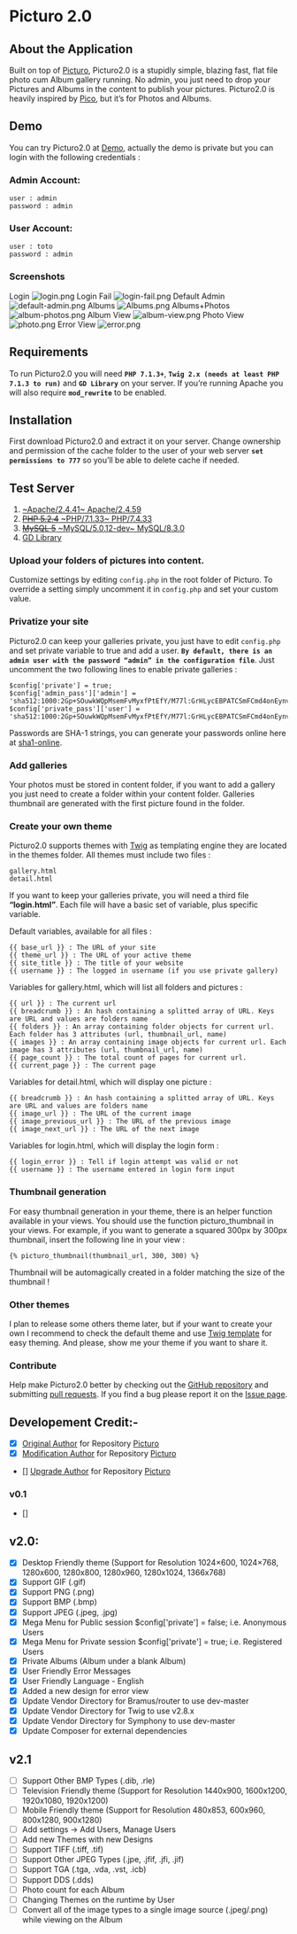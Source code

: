 Picturo 2.0
===========

## About the Application
Built on top of [Picturo](https://github.com/dineshkummarc/Picturo), Picturo2.0 is a stupidly simple, blazing fast, flat file photo cum Album gallery running. No admin, you just need to drop your Pictures and Albums in the content to publish your pictures. Picturo2.0 is heavily inspired by [Pico](https://github.com/gilbitron/Pico), but it’s for Photos and Albums.

## Demo
You can try Picturo2.0 at [Demo](http://picturomobile.infinityfreeapp.com/), actually the demo is private but you can login with the following credentials : <br/>
### Admin Account:
~~~
user : admin
password : admin
~~~

### User Account:
~~~
user : toto
password : admin
~~~

### Screenshots
Login
![login.png](https://github.com/dineshkummarc/picturo2.0/blob/main/screenshots/login.png)
Login Fail
![login-fail.png](https://github.com/dineshkummarc/picturo2.0/blob/main/screenshots/login-fail.png)
Default Admin
![default-admin.png](https://github.com/dineshkummarc/picturo2.0/blob/main/screenshots/default-admin.png)
Albums
![Albums.png](https://github.com/dineshkummarc/picturo2.0/blob/main/screenshots/Albums.png)
Albums+Photos
![album-photos.png](https://github.com/dineshkummarc/picturo2.0/blob/main/screenshots/album-photos.png)
Album View
![album-view.png](https://github.com/dineshkummarc/picturo2.0/blob/main/screenshots/album-view.png)
Photo View
![photo.png](https://github.com/dineshkummarc/picturo2.0/blob/main/screenshots/photo.png)
Error View
![error.png](https://github.com/dineshkummarc/picturo2.0/blob/main/screenshots/error.png)

## Requirements
To run Picturo2.0 you will need <b>``PHP 7.1.3+``</b>, <b>``Twig 2.x (needs at least PHP 7.1.3 to run)``</b> and <b>``GD Library``</b> on your server. If you’re running Apache you will also require <b>``mod_rewrite``</b> to be enabled.

## Installation
First download Picturo2.0 and extract it on your server. Change ownership and permission of the cache folder to the user of your web server <b>``set permissions to 777``</b> so you’ll be able to delete cache if needed.

## Test Server
1. [~Apache/2.4.41~ Apache/2.4.59](https://httpd.apache.org/download.cgi)
3. [~~PHP 5.2.4~~ ~PHP/7.1.33~ PHP/7.4.33](https://www.php.net/releases/7_4_33.php)
4. [~~MySQL 5~~ ~MySQL/5.0.12-dev~ MySQL/8.3.0](https://dev.mysql.com/downloads/mysql/)
5. [GD Library](https://www.php.net/manual/en/book.image.php)

### Upload your folders of pictures into content.
Customize settings by editing ``config.php`` in the root folder of Picturo. To override a setting simply uncomment it in ``config.php`` and set your custom value.

### Privatize your site
Picturo2.0 can keep your galleries private, you just have to edit ``config.php`` and set private variable to true and add a user. <b>``By default, there is an admin user with the password “admin” in the configuration file``</b>. Just uncomment the two following lines to enable private galleries : <br/>
~~~
$config['private'] = true;
$config['admin_pass']['admin'] = 'sha512:1000:2Gp+SOuwkWQpMsemFvMyxfPtEfY/M77l:GrHLycEBPATCSmFCmd4onEynvfSoNR3Q';
$config['private_pass']['user'] = 'sha512:1000:2Gp+SOuwkWQpMsemFvMyxfPtEfY/M77l:GrHLycEBPATCSmFCmd4onEynvfSoNR3Q';
~~~
Passwords are SHA-1 strings, you can generate your passwords online here at [sha1-online](http://www.sha1-online.com/).

### Add galleries
Your photos must be stored in content folder, if you want to add a gallery you just need to create a folder within your content folder. Galleries thumbnail are generated with the first picture found in the folder.

### Create your own theme
Picturo2.0 supports themes with [Twig](https://twig.symfony.com/) as templating engine they are located in the themes folder. All themes must include two files : <br/>
~~~
gallery.html
detail.html
~~~
If you want to keep your galleries private, you will need a third file <b>“login.html”</b>. Each file will have a basic set of variable, plus specific variable.

Default variables, available for all files : <br/>
~~~
{{ base_url }} : The URL of your site
{{ theme_url }} : The URL of your active theme
{{ site_title }} : The title of your website
{{ username }} : The logged in username (if you use private gallery)
~~~

Variables for gallery.html, which will list all folders and pictures : <br/>
~~~
{{ url }} : The current url
{{ breadcrumb }} : An hash containing a splitted array of URL. Keys are URL and values are folders name
{{ folders }} : An array containing folder objects for current url. Each folder has 3 attributes (url, thumbnail_url, name)
{{ images }} : An array containing image objects for current url. Each image has 3 attributes (url, thumbnail_url, name)
{{ page_count }} : The total count of pages for current url.
{{ current_page }} : The current page
~~~

Variables for detail.html, which will display one picture : <br/>
~~~
{{ breadcrumb }} : An hash containing a splitted array of URL. Keys are URL and values are folders name
{{ image_url }} : The URL of the current image
{{ image_previous_url }} : The URL of the previous image
{{ image_next_url }} : The URL of the next image
~~~

Variables for login.html, which will display the login form : <br/>
~~~
{{ login_error }} : Tell if login attempt was valid or not
{{ username }} : The username entered in login form input
~~~

### Thumbnail generation
For easy thumbnail generation in your theme, there is an helper function available in your views. You should use the function picturo_thumbnail in your views. For example, if you want to generate a squared 300px by 300px thumbnail, insert the following line in your view : <br/>
~~~
{% picturo_thumbnail(thumbnail_url, 300, 300) %}
~~~
Thumbnail will be automagically created in a folder matching the size of the thumbnail !

### Other themes
I plan to release some others theme later, but if your want to create your own I recommend to check the default theme and use [Twig template](https://twig.symfony.com/doc/3.x/templates.html#template-inheritance) for easy theming. And please, show me your theme if you want to share it.

### Contribute
Help make Picturo2.0 better by checking out the [GitHub repository](https://github.com/dineshkummarc/Picturo2.0) and submitting [pull requests](https://github.com/dineshkummarc/Picturo2.0/pulls). If you find a bug please report it on the [Issue page](https://github.com/dineshkummarc/Picturo2.0/issues).

## Developement Credit:-
- [x] [Original Author](https://github.com/jbleuzen) for Repository [Picturo](https://github.com/jbleuzen/Picturo)
- [x] [Modification Author](https://github.com/jerrywham) for Repository [Picturo](https://github.com/jerrywham/Picturo)
- [] [Upgrade Author](https://github.com/dineshkummarc/Picturo) for Repository [Picturo](https://github.com/dineshkummarc/Picturo)

### v0.1
 - [] 

## v2.0:
 - [x] Desktop Friendly theme (Support for Resolution 1024×600, 1024×768, 1280x600, 1280x800, 1280x960, 1280x1024, 1366x768)
 - [x] Support GIF (.gif)
 - [x] Support PNG (.png)
 - [x] Support BMP (.bmp)
 - [x] Support JPEG (.jpeg, .jpg)
 - [x] Mega Menu for Public session $config['private'] = false; i.e. Anonymous Users
 - [x] Mega Menu for Private session $config['private'] = true; i.e. Registered Users
 - [x] Private Albums (Album under a blank Album)
 - [x] User Friendly Error Messages
 - [x] User Friendly Language - English
 - [x] Added a new design for error view
 - [x] Update Vendor Directory for Bramus/router to use dev-master
 - [x] Update Vendor Directory for Twig to use v2.8.x
 - [x] Update Vendor Directory for Symphony to use dev-master
 - [x] Update Composer for external dependencies
 
## v2.1
 - [ ] Support Other BMP Types (.dib, .rle)
 - [ ] Television Friendly theme (Support for Resolution 1440x900, 1600x1200, 1920x1080, 1920x1200)
 - [ ] Mobile Friendly theme (Support for Resolution 480x853, 600x960, 800x1280, 900x1280)
 - [ ] Add settings -> Add Users, Manage Users
 - [ ] Add new Themes with new Designs
 - [ ] Support TIFF (.tiff, .tif)
 - [ ] Support Other JPEG Types (.jpe, .jfif, .jfi, .jif)
 - [ ] Support TGA (.tga, .vda, .vst, .icb)
 - [ ] Support DDS (.dds)
 - [ ] Photo count for each Album
 - [ ] Changing Themes on the runtime by User
 - [ ] Convert all of the image types to a single image source (.jpeg/.png) while viewing on the Album